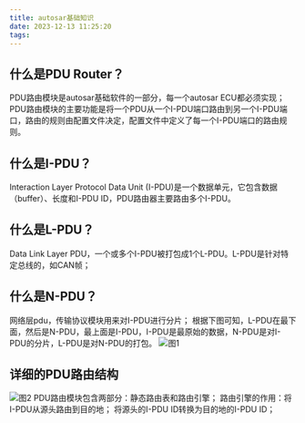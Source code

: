 ```yaml
---
title: autosar基础知识
date: 2023-12-13 11:25:20
tags:
---
```


## 什么是PDU Router？
PDU路由模块是autosar基础软件的一部分，每一个autosar ECU都必须实现；PDU路由模块的主要功能是将一个PDU从一个I-PDU端口路由到另一个I-PDU端口，路由的规则由配置文件决定，配置文件中定义了每一个I-PDU端口的路由规则。

## 什么是I-PDU？

Interaction Layer Protocol Data Unit (I-PDU)是一个数据单元，它包含数据（buffer）、长度和I-PDU ID，PDU路由器主要路由多个I-PDU。

## 什么是L-PDU？
Data Link Layer PDU，一个或多个I-PDU被打包成1个L-PDU。L-PDU是针对特定总线的，如CAN帧；
## 什么是N-PDU？
网络层pdu，传输协议模块用来对I-PDU进行分片；
根据下图可知，L-PDU在最下面，然后是N-PDU，最上面是I-PDU，I-PDU是最原始的数据，N-PDU是对I-PDU的分片，L-PDU是对N-PDU的打包。
![图1](Snipaste_2023-12-13_14-09-13.png)

## 详细的PDU路由结构
![图2](Snipaste_2023-12-13_15-07-24.png)
PDU路由模块包含两部分：静态路由表和路由引擎；
路由引擎的作用：将I-PDU从源头路由到目的地；
将源头的I-PDU ID转换为目的地的I-PDU ID；
